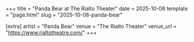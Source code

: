 +++
title = "Panda Bear at The Rialto Theater"
date = 2025-10-08
template = "page.html"
slug = "2025-10-08-panda-bear"

[extra]
artist = "Panda Bear"
venue = "The Rialto Theater"
venue_url = "https://www.rialtotheatre.com/"
+++
